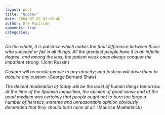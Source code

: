 ```yaml
---
layout: post
title: "Quotes"
date: 2004-07-02 02:06:46
author: Dre Papillon
comments: true
categories: 
---
```



*On the whole, it is patience which makes the final difference between those who succeed or fail in all
things. All the greatest people have it in an infinite degree, and among the less, the patient weak ones
always conquer the impatient strong.*  (John Ruskin) 

*Custom will reconcile people to any atrocity; and fashion will drive them to acquire any custom.*  (George Bernard Shaw)

*The decent moderation of today will be the least of human things tomorrow. At the time of the Spanish
Inquisition, the opinion of good sense and of the good medium was certainly that people ought not to
burn too large a number of heretics; extreme and unreasonable opinion obviously demanded that they
should burn none at all.*  (Maurice Maeterlinck)